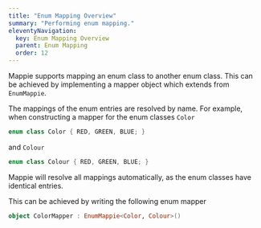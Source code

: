 ```yaml
---
title: "Enum Mapping Overview"
summary: "Performing enum mapping."
eleventyNavigation:
  key: Enum Mapping Overview
  parent: Enum Mapping
  order: 12
---
```


Mappie supports mapping an enum class to another enum class. This can be achieved by implementing a mapper object which
extends from `EnumMappie`.

The mappings of the enum entries are resolved by name. For example, when constructing a mapper for the enum 
classes `Color`
```kotlin
enum class Color { RED, GREEN, BLUE; }
```
and `Colour`
```kotlin
enum class Colour { RED, GREEN, BLUE; }
```
Mappie will resolve all mappings automatically, as the enum classes have identical entries. 

This can be achieved by writing the following enum mapper
```kotlin
object ColorMapper : EnumMappie<Color, Colour>()
```